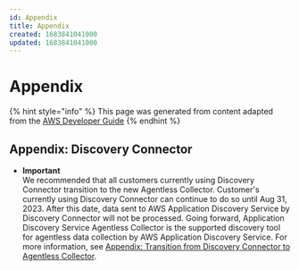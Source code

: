```yaml
---
id: Appendix
title: Appendix
created: 1683841041000
updated: 1683841041000
---
```

# Appendix

{% hint style="info" %}
This page was generated from content adapted from the [AWS Developer Guide](https://github.com/awsdocs/amazon-application-discovery-user-guide.git)
{% endhint %}

## Appendix: Discovery Connector

- **Important**  
We recommended that all customers currently using Discovery Connector transition to the new Agentless Collector\. Customer's currently using Discovery Connector can continue to do so until Aug 31, 2023\. After this date, data sent to AWS Application Discovery Service by Discovery Connector will not be processed\. Going forward, Application Discovery Service Agentless Collector is the supported discovery tool for agentless data collection by AWS Application Discovery Service\. For more information, see [Appendix: Transition from Discovery Connector to Agentless Collector](discovery-collector-transition.md)\.

